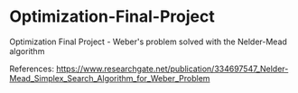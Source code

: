 # Optimization-Final-Project
Optimization Final Project - Weber's problem solved with the Nelder-Mead algorithm

References:
https://www.researchgate.net/publication/334697547_Nelder-Mead_Simplex_Search_Algorithm_for_Weber_Problem
